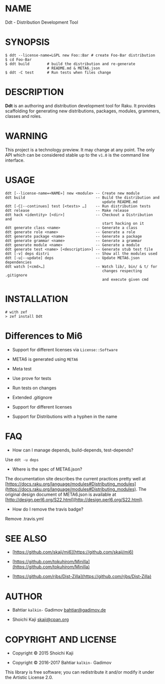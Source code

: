 NAME
====

Ddt - Distribution Development Tool

SYNOPSIS
========



    $ ddt --license-name=LGPL new Foo::Bar # create Foo-Bar distribution
    $ cd Foo-Bar
    $ ddt build        # build the distribution and re-generate
                       # README.md & META6.json
    $ ddt -C test      # Run tests when files change

DESCRIPTION
===========



**Ddt** is an authoring and distribution development tool for Raku. It provides scaffolding for generating new distributions, packages, modules, grammers, classes and roles.

WARNING
=======

This project is a technology preview. It may change at any point. The only API which can be considered stable up to the `v1.0` is the command line interface.

USAGE
=====



    ddt [--license-name=«NAME»] new <module> -- Create new module
    ddt build                                -- Build the distribution and
                                                update README.md
    ddt [-C|--continues] test [<tests> …]    -- Run distribution tests
    ddt release                              -- Make release
    ddt hack <identity> [<dir>]              -- Checkout a Distribution and
                                                start hacking on it
    ddt generate class <name>                -- Generate a class
    ddt generate role <name>                 -- Generate a role
    ddt generate package <name>              -- Generate a package
    ddt generate grammar <name>              -- Generate a grammar
    ddt generate module <name>               -- Generate a module
    ddt generate test <name> [<description>] -- Generate stub test file
    ddt [-v] deps distri                     -- Show all the modules used
    ddt [-u|--update] deps                   -- Update META6.json dependencies
    ddt watch [<cmd>…]                       -- Watch lib/, bin/ & t/ for
                                                changes respecting .gitignore
                                                and execute given cmd

INSTALLATION
============

    # with zef
    > zef install Ddt

Differences to Mi6
==================

  * Support for different licenses via `License::Software`

  * META6 is generated using `META6`

  * Meta test

  * Use prove for tests

  * Run tests on changes

  * Extended .gitignore

  * Support for different licenses

  * Support for Distributions with a hyphen in the name

FAQ
===

  * How can I manage depends, build-depends, test-depends?

Use `ddt -u deps`

  * Where is the spec of META6.json?

The documentation site describes the current practices pretty well at [https://docs.raku.org/language/modules#Distributing_modules](https://docs.raku.org/language/modules#Distributing_modules). The original design document of META6.json is available at [http://design.perl6.org/S22.html](http://design.perl6.org/S22.html).

  * How do I remove the travis badge?

Remove .travis.yml

SEE ALSO
========

  * [https://github.com/skaji/mi6](https://github.com/skaji/mi6)

  * [https://github.com/tokuhirom/Minilla](https://github.com/tokuhirom/Minilla)

  * [https://github.com/rjbs/Dist-Zilla](https://github.com/rjbs/Dist-Zilla)

AUTHOR
======

  * Bahtiar `kalkin-` Gadimov <bahtiar@gadimov.de>

  * Shoichi Kaji <skaji@cpan.org>

COPYRIGHT AND LICENSE
=====================

  * Copyright © 2015 Shoichi Kaji

  * Copyright © 2016-2017 Bahtiar `kalkin-` Gadimov

This library is free software; you can redistribute it and/or modify it under the Artistic License 2.0.

